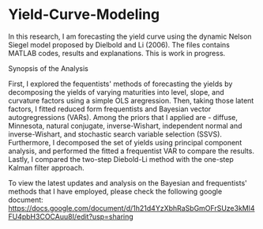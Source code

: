 # Yield-Curve-Modeling


In this research, I am forecasting the yield curve using the dynamic Nelson Siegel model proposed by Dielbold and Li (2006). The files contains MATLAB codes, results and explanations.
This is work in progress.

Synopsis of the Analysis

First, I explored the fequentists' methods of forecasting the yields by decomposing the yields of varying maturities into level, slope, and curvature factors using a simple OLS aregression. Then, taking those latent factors, I fitted  reduced form frequentists and Bayesian vector autogregressions (VARs). Among the priors that I  applied are - diffuse, Minnesota, natural conjugate, inverse-Wishart, independent normal and inverse-Wishart, and stochastic search variable selection (SSVS). 
Furthermore, I decomposed the set of yields using principal component analysis, and performed the fitted a frequentist VAR to compare the results. Lastly, I compared the two-step Diebold-Li method with the one-step Kalman filter approach.

To view the latest updates and analysis on the Bayesian and frequentists' methods that I have employed, please check the following google document:
https://docs.google.com/document/d/1h21d4YzXbhRaSbGmOFrSUze3kMl4FU4pbH3COCAuu8I/edit?usp=sharing
